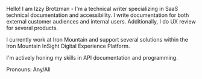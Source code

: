 Hello! I am Izzy Brotzman - I'm a technical writer specializing in SaaS technical documentation and accessibility. I write documentation for both external customer audiences and internal users. Additionally, I do UX review for several products.

I currently work at Iron Mountain and support several solutions within the Iron Mountain InSight Digital Experience Platform.

I'm actively honing my skills in API documentation and programming.

Pronouns: Any/All
